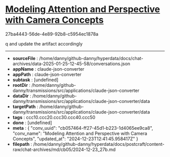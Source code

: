 # [Modeling Attention and Perspective with Camera Concepts](https://claude.ai/chat/cb057464-ff27-45d1-b223-1d4065ee9ca8)

27ba4443-56de-4e89-92b8-c5954ec1878a

q and update the artifact accordingly

---

* **sourceFile** : /home/danny/github-danny/hyperdata/docs/chat-archives/data-2025-01-25-12-45-58/conversations.json
* **appName** : claude-json-converter
* **appPath** : claude-json-converter
* **subtask** : [undefined]
* **rootDir** : /home/danny/github-danny/transmissions/src/applications/claude-json-converter
* **dataDir** : /home/danny/github-danny/transmissions/src/applications/claude-json-converter/data
* **targetPath** : /home/danny/github-danny/transmissions/src/applications/claude-json-converter/data
* **tags** : ccc10.ccc20.ccc30.ccc40.ccc50
* **done** : [undefined]
* **meta** : {
  "conv_uuid": "cb057464-ff27-45d1-b223-1d4065ee9ca8",
  "conv_name": "Modeling Attention and Perspective with Camera Concepts",
  "updated_at": "2024-12-23T12:41:45.958417Z"
}
* **filepath** : /home/danny/github-danny/hyperdata/docs/postcraft/content-raw/chat-archives/md/cb05/2024-12-23_27b.md